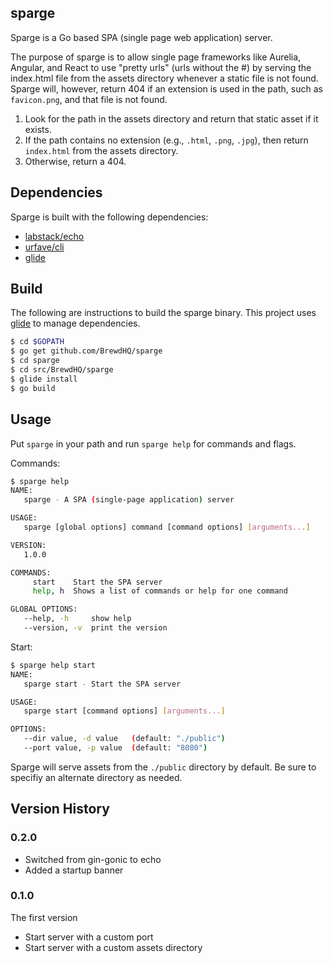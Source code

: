 sparge
------
Sparge is a Go based SPA (single page web application) 
server.

The purpose of sparge is to allow single page frameworks like Aurelia, 
Angular, and React to use "pretty urls" (urls without the #) by serving the index.html
file from the assets directory whenever a static file is not found. Sparge will,
however, return 404 if an extension is used in the path, such as `favicon.png`, and 
that file is not found.

1. Look for the path in the assets directory and return that static asset if it exists.
2. If the path contains no extension (e.g., `.html`, `.png`, `.jpg`), then return `index.html`
from the assets directory.
3. Otherwise, return a 404.

## Dependencies

Sparge is built with the following dependencies:
- [labstack/echo](https://github.com/labstack/echo)
- [urfave/cli](https://github.com/urfave/cli)
- [glide](https://github.com/Masterminds/glide)

## Build

The following are instructions to build the sparge binary. This project uses
[glide]() to manage dependencies.

```bash
$ cd $GOPATH
$ go get github.com/BrewdHQ/sparge
$ cd sparge
$ cd src/BrewdHQ/sparge
$ glide install
$ go build
```

## Usage

Put `sparge` in your path and run `sparge help` for commands and flags. 

Commands:
```bash
$ sparge help
NAME:
   sparge - A SPA (single-page application) server

USAGE:
   sparge [global options] command [command options] [arguments...]

VERSION:
   1.0.0

COMMANDS:
     start    Start the SPA server
     help, h  Shows a list of commands or help for one command

GLOBAL OPTIONS:
   --help, -h     show help
   --version, -v  print the version
```

Start:
```bash
$ sparge help start
NAME:
   sparge start - Start the SPA server

USAGE:
   sparge start [command options] [arguments...]

OPTIONS:
   --dir value, -d value   (default: "./public")
   --port value, -p value  (default: "8080")
```

Sparge will serve assets from the `./public` directory by default. Be sure
to specifiy an alternate directory as needed.

## Version History

### 0.2.0

- Switched from gin-gonic to echo
- Added a startup banner

### 0.1.0

The first version

- Start server with a custom port
- Start server with a custom assets directory 
